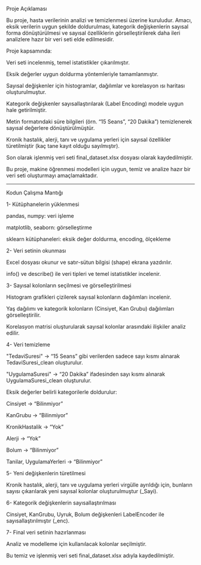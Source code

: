 Proje Açıklaması

Bu proje, hasta verilerinin analizi ve temizlenmesi üzerine kuruludur. Amacı, eksik verilerin uygun şekilde doldurulması, kategorik değişkenlerin sayısal forma dönüştürülmesi ve sayısal özelliklerin görselleştirilerek
daha ileri analizlere hazır bir veri seti elde edilmesidir.

Proje kapsamında:

Veri seti incelenmiş, temel istatistikler çıkarılmıştır.

Eksik değerler uygun doldurma yöntemleriyle tamamlanmıştır.

Sayısal değişkenler için histogramlar, dağılımlar ve korelasyon ısı haritası oluşturulmuştur.

Kategorik değişkenler sayısallaştırılarak (Label Encoding) modele uygun hale getirilmiştir.

Metin formatındaki süre bilgileri (örn. “15 Seans”, “20 Dakika”) temizlenerek sayısal değerlere dönüştürülmüştür.

Kronik hastalık, alerji, tanı ve uygulama yerleri için sayısal özellikler türetilmiştir (kaç tane kayıt olduğu sayılmıştır).

Son olarak işlenmiş veri seti final_dataset.xlsx dosyası olarak kaydedilmiştir.

Bu proje, makine öğrenmesi modelleri için uygun, temiz ve analize hazır bir veri seti oluşturmayı amaçlamaktadır.

-------------------------------------------------------------------------------------------------------------------------------------------------------------------------------------------------------------------------
Kodun Çalışma Mantığı 

1- Kütüphanelerin yüklenmesi

pandas, numpy: veri işleme

matplotlib, seaborn: görselleştirme

sklearn kütüphaneleri: eksik değer doldurma, encoding, ölçekleme

2- Veri setinin okunması

Excel dosyası okunur ve satır-sütun bilgisi (shape) ekrana yazdırılır.

info() ve describe() ile veri tipleri ve temel istatistikler incelenir.

3- Sayısal kolonların seçilmesi ve görselleştirilmesi

Histogram grafikleri çizilerek sayısal kolonların dağılımları incelenir.

Yaş dağılımı ve kategorik kolonların (Cinsiyet, Kan Grubu) dağılımları görselleştirilir.

Korelasyon matrisi oluşturularak sayısal kolonlar arasındaki ilişkiler analiz edilir.

4- Veri temizleme

"TedaviSuresi" → “15 Seans” gibi verilerden sadece sayı kısmı alınarak TedaviSuresi_clean oluşturulur.

"UygulamaSuresi" → “20 Dakika” ifadesinden sayı kısmı alınarak UygulamaSuresi_clean oluşturulur.

Eksik değerler belirli kategorilerle doldurulur:

Cinsiyet → “Bilinmiyor”

KanGrubu → “Bilinmiyor”

KronikHastalik → “Yok”

Alerji → “Yok”

Bolum → “Bilinmiyor”

Tanilar, UygulamaYerleri → “Bilinmiyor”

5- Yeni değişkenlerin türetilmesi

Kronik hastalık, alerji, tanı ve uygulama yerleri virgülle ayrıldığı için, bunların sayısı çıkarılarak yeni sayısal kolonlar oluşturulmuştur (_Sayi).

6- Kategorik değişkenlerin sayısallaştırılması

Cinsiyet, KanGrubu, Uyruk, Bolum değişkenleri LabelEncoder ile sayısallaştırılmıştır (_enc).

7- Final veri setinin hazırlanması

Analiz ve modelleme için kullanılacak kolonlar seçilmiştir.

Bu temiz ve işlenmiş veri seti final_dataset.xlsx adıyla kaydedilmiştir.
